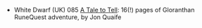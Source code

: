 * White Dwarf (UK) 085 [A Tale to Tell](/wd-uk/wd-uk-085-1987-01.md#a-tale-to-tell): 16(!) pages of Gloranthan RuneQuest adventure, by Jon Quaife